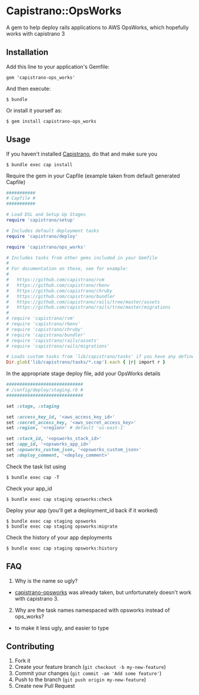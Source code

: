 # Capistrano::OpsWorks

A gem to help deploy rails applications to AWS OpsWorks, which hopefully works with capistrano 3

## Installation

Add this line to your application's Gemfile:

    gem 'capistrano-ops_works'

And then execute:

    $ bundle

Or install it yourself as:

    $ gem install capistrano-ops_works

## Usage

If you haven't installed [Capistrano](https://github.com/capistrano/capistrano), do that and make sure you

    $ bundle exec cap install

Require the gem in your Capfile (example taken from default generated Capfile)

```ruby
###########
# Capfile #
###########

# Load DSL and Setup Up Stages
require 'capistrano/setup'

# Includes default deployment tasks
require 'capistrano/deploy'

require 'capistrano/ops_works'

# Includes tasks from other gems included in your Gemfile
#
# For documentation on these, see for example:
#
#   https://github.com/capistrano/rvm
#   https://github.com/capistrano/rbenv
#   https://github.com/capistrano/chruby
#   https://github.com/capistrano/bundler
#   https://github.com/capistrano/rails/tree/master/assets
#   https://github.com/capistrano/rails/tree/master/migrations
#
# require 'capistrano/rvm'
# require 'capistrano/rbenv'
# require 'capistrano/chruby'
# require 'capistrano/bundler'
# require 'capistrano/rails/assets'
# require 'capistrano/rails/migrations'

# Loads custom tasks from `lib/capistrano/tasks' if you have any defined.
Dir.glob('lib/capistrano/tasks/*.cap').each { |r| import r }
```

In the appropriate stage deploy file, add your OpsWorks details

```ruby
#############################
# /config/deploy/staging.rb #
#############################

set :stage, :staging

set :access_key_id, '<aws_access_key_id>'
set :secret_access_key, '<aws_secret_access_key>'
set :region, '<region>' # default 'us-east-1'

set :stack_id, '<opsworks_stack_id>'
set :app_id, '<opsworks_app_id>'
set :opsworks_custom_json, '<opsworks_custom_json>'
set :deploy_comment, '<deploy_comment>'
```

Check the task list using

    $ bundle exec cap -T

Check your app_id

    $ bundle exec cap staging opsworks:check

Deploy your app (you'll get a deployment_id back if it worked)

    $ bundle exec cap staging opsworks
    $ bundle exec cap staging opsworks:migrate

Check the history of your app deployments

    $ bundle exec cap staging opsworks:history

## FAQ

1. Why is the name so ugly?
  * [capistrano-opsworks](https://github.com/onemightyroar/capistrano-opsworks) was already taken, but unfortunately doesn't work with capistrano 3.
2. Why are the task names namespaced with opsworks instead of ops_works?
  * to make it less ugly, and easier to type

## Contributing

1. Fork it
2. Create your feature branch (`git checkout -b my-new-feature`)
3. Commit your changes (`git commit -am 'Add some feature'`)
4. Push to the branch (`git push origin my-new-feature`)
5. Create new Pull Request
